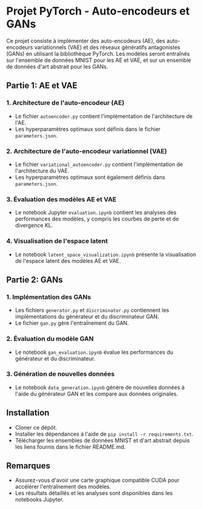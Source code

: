 # Projet PyTorch - Auto-encodeurs et GANs

Ce projet consiste à implémenter des auto-encodeurs (AE), des auto-encodeurs variationnels (VAE) et des réseaux génératifs antagonistes (GANs) en utilisant la bibliothèque PyTorch. Les modèles seront entraînés sur l'ensemble de données MNIST pour les AE et VAE, et sur un ensemble de données d'art abstrait pour les GANs.

## Partie 1: AE et VAE

### 1. Architecture de l'auto-encodeur (AE)
- Le fichier `autoencoder.py` contient l'implémentation de l'architecture de l'AE.
- Les hyperparamètres optimaux sont définis dans le fichier `parameters.json`.

### 2. Architecture de l'auto-encodeur variationnel (VAE)
- Le fichier `variational_autoencoder.py` contient l'implémentation de l'architecture du VAE.
- Les hyperparamètres optimaux sont également définis dans `parameters.json`.

### 3. Évaluation des modèles AE et VAE
- Le notebook Jupyter `evaluation.ipynb` contient les analyses des performances des modèles, y compris les courbes de perte et de divergence KL.

### 4. Visualisation de l'espace latent
- Le notebook `latent_space_visualization.ipynb` présente la visualisation de l'espace latent des modèles AE et VAE.

## Partie 2: GANs

### 1. Implémentation des GANs
- Les fichiers `generator.py` et `discriminator.py` contiennent les implémentations du générateur et du discriminateur GAN.
- Le fichier `gan.py` gère l'entraînement du GAN.

### 2. Évaluation du modèle GAN
- Le notebook `gan_evaluation.ipynb` évalue les performances du générateur et du discriminateur.

### 3. Génération de nouvelles données
- Le notebook `data_generation.ipynb` génère de nouvelles données à l'aide du générateur GAN et les compare aux données originales.

## Installation
- Cloner ce dépôt.
- Installer les dépendances à l'aide de `pip install -r requirements.txt`.
- Télécharger les ensembles de données MNIST et d'art abstrait depuis les liens fournis dans le fichier README.md.

## Remarques
- Assurez-vous d'avoir une carte graphique compatible CUDA pour accélérer l'entraînement des modèles.
- Les résultats détaillés et les analyses sont disponibles dans les notebooks Jupyter.
